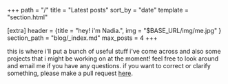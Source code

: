 +++
path = "/"
title = "Latest posts"
sort_by = "date"
template = "section.html"

[extra]
header = {title = "hey! i'm Nadia.", img = "$BASE_URL/img/me.jpg" }
section_path = "blog/_index.md"
max_posts = 4
+++

this is where i'll put a bunch of useful stuff i've come across and also some projects that i might be working on at the moment! feel free to look around and email me if you have any questions. if you want to correct or clarify something, please make a pull request [here](https://github.com/nyadiia/nyadiia.dev/pulls).